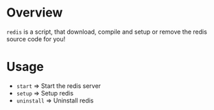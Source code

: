 # Overview

`redis` is a script, that download, compile and setup or remove the redis source code for you!

# Usage

* `start` => Start the redis server
* `setup` => Setup redis
* `uninstall` => Uninstall redis
